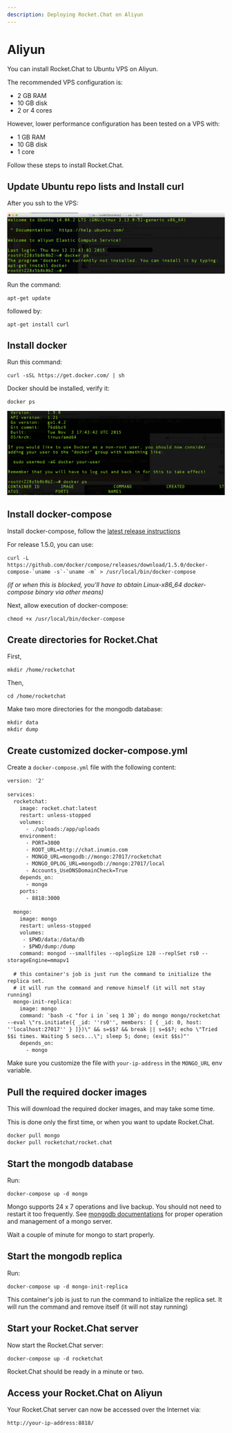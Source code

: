 ```yaml
---
description: Deploying Rocket.Chat on Aliyun
---
```


# Aliyun

You can install Rocket.Chat to Ubuntu VPS on Aliyun.

The recommended VPS configuration is:

* 2 GB RAM
* 10 GB disk
* 2 or 4 cores

However, lower performance configuration has been tested on a VPS with:

* 1 GB RAM
* 10 GB disk
* 1 core

Follow these steps to install Rocket.Chat.

## Update Ubuntu repo lists and Install curl

After you ssh to the VPS:

![aliyun shell](https://raw.githubusercontent.com/Sing-Li/bbug/master/images/aliyun1.png)

Run the command:

```text
apt-get update
```

followed by:

```text
apt-get install curl
```

## Install docker

Run this command:

```text
curl -sSL https://get.docker.com/ | sh
```

Docker should be installed, verify it:

```text
docker ps
```

![aliyun docker verify](https://raw.githubusercontent.com/Sing-Li/bbug/master/images/aliyun2.png)

## Install docker-compose

Install docker-compose, follow the [latest release instructions](https://github.com/docker/compose/releases)

For release 1.5.0, you can use:

```text
curl -L https://github.com/docker/compose/releases/download/1.5.0/docker-compose-`uname -s`-`uname -m` > /usr/local/bin/docker-compose
```

_\(if or when this is blocked, you'll have to obtain Linux-x86\_64 docker-compose binary via other means\)_

Next, allow execution of docker-compose:

```text
chmod +x /usr/local/bin/docker-compose
```

## Create directories for Rocket.Chat

First,

```text
mkdir /home/rocketchat
```

Then,

```text
cd /home/rocketchat
```

Make two more directories for the mongodb database:

```text
mkdir data
mkdir dump
```

## Create customized docker-compose.yml

Create a `docker-compose.yml` file with the following content:

```text
version: '2'

services:
  rocketchat:
    image: rocket.chat:latest
    restart: unless-stopped
    volumes:
      - ./uploads:/app/uploads
    environment:
      - PORT=3000
      - ROOT_URL=http://chat.inumio.com
      - MONGO_URL=mongodb://mongo:27017/rocketchat
      - MONGO_OPLOG_URL=mongodb://mongo:27017/local
      - Accounts_UseDNSDomainCheck=True
    depends_on:
      - mongo
    ports:
      - 8818:3000

  mongo:
    image: mongo
    restart: unless-stopped
    volumes:
     - $PWD/data:/data/db
     - $PWD/dump:/dump
    command: mongod --smallfiles --oplogSize 128 --replSet rs0 --storageEngine=mmapv1

  # this container's job is just run the command to initialize the replica set.
  # it will run the command and remove himself (it will not stay running)
  mongo-init-replica:
    image: mongo
    command: 'bash -c "for i in `seq 1 30`; do mongo mongo/rocketchat --eval \"rs.initiate({ _id: ''rs0'', members: [ { _id: 0, host: ''localhost:27017'' } ]})\" && s=$$? && break || s=$$?; echo \"Tried $$i times. Waiting 5 secs...\"; sleep 5; done; (exit $$s)"'
    depends_on:
      - mongo
```

Make sure you customize the file with `your-ip-address` in the `MONGO_URL` env variable.

## Pull the required docker images

This will download the required docker images, and may take some time.

This is done only the first time, or when you want to update Rocket.Chat.

```text
docker pull mongo
docker pull rocketchat/rocket.chat
```

## Start the mongodb database

Run:

```text
docker-compose up -d mongo
```

Mongo supports 24 x 7 operations and live backup. You should not need to restart it too frequently. See [mongodb documentations](https://docs.mongodb.org/manual/) for proper operation and management of a mongo server.

Wait a couple of minute for mongo to start properly.

## Start the mongodb replica

Run:

```text
docker-compose up -d mongo-init-replica
```

This container's job is just to run the command to initialize the replica set. It will run the command and remove itself \(it will not stay running\)

## Start your Rocket.Chat server

Now start the Rocket.Chat server:

```text
docker-compose up -d rocketchat
```

Rocket.Chat should be ready in a minute or two.

## Access your Rocket.Chat on Aliyun

Your Rocket.Chat server can now be accessed over the Internet via:

```text
http://your-ip-address:8818/
```

